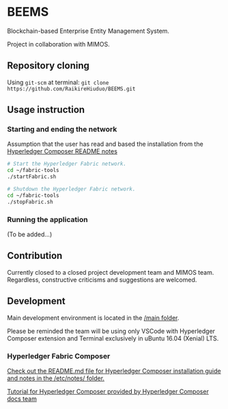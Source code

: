 [HC]: /etc/notes/HyperledgerComposer/README.md "Hyperledger Composer README file"

# BEEMS

Blockchain-based Enterprise Entity Management System.

Project in collaboration with MIMOS.

## Repository cloning

Using `git-scm` at terminal: `git clone https://github.com/RaikireHiuduo/BEEMS.git`

## Usage instruction

### Starting and ending the network

Assumption that the user has read and based the installation from the [Hyperledger Composer README notes][HC]

```bash
# Start the Hyperledger Fabric network.
cd ~/fabric-tools
./startFabric.sh

# Shutdown the Hyperledger Fabric network.
cd ~/fabric-tools
./stopFabric.sh
```

### Running the application

(To be added...)

## Contribution

Currently closed to a closed project development team and MIMOS team. Regardless, constructive criticisms and suggestions are welcomed.

## Development

Main development environment is located in the [/main folder](/main "main folder").

Please be reminded the team will be using only VSCode with Hyperledger Composer extension and Terminal exclusively in uBuntu 16.04 (Xenial) LTS.

### Hyperledger Fabric Composer

[Check out the README.md file for Hyperledger Composer installation guide and notes in the /etc/notes/ folder.][HC]

[Tutorial for Hyperledger Composer provided by Hyperledger Composer docs team](https://hyperledger.github.io/composer/tutorials/developer-tutorial.html "Developer Tutorial for creating a Hyperledger Composer solution")
